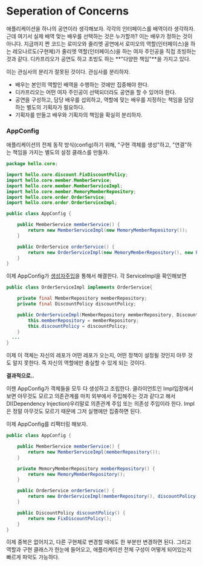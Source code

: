 # Seperation of Concerns



애플리케이션을 하나의 공연이라 생각해보자. 각각의 인터페이스를 배역이라 생각하자. 근데 여기서 실제 배역 맞는 배우를 선택하는 것은 누가할까? 이는 배우가 정하는 것이 아니다. 지금까지 짠 코드는 로미오와 줄리엣 공연에서 로미오의 역할(인터페이스)을 하는 레오나르도(구현체)가 줄리엣 역할(인터페이스)을 하는 여자 주인공을 직접 초빙하는 것과 같다. 디카프리오가 공연도 하고 초빙도 하는 **"다양한 책임"**을 가지고 있다.

이는 관심사의 분리가 잘못된 것이다. 관심사를 분리하자.

- 배우는 본인의 역할인 배역을 수행하는 것에만 집중해야 한다.
- 디카프리오는 어떤 여자 주인공이 선택되더라도 공연을 할 수 있어야 한다.
- 공연을 구성하고, 담당 배우를 섭외하고, 역할에 맞는 배우를 지정하는 책임을 담당하는 별도의 기획자가 필요하다.
- 기획자를 만들고 배우와 기획자의 책임을 확실히 분리하자.



### AppConfig

애플리케이션의 전체 동작 방식(config)하기 위해, "구현 객체를 생성"하고, "연결"하는 책임을 가지는 별도의 설정 클래스를 만들자.

```java
package hello.core;

import hello.core.discount.FixDiscountPolicy;
import hello.core.member.MemberService;
import hello.core.member.MemberServiceImpl;
import hello.core.member.MemoryMemberRepository;
import hello.core.order.OrderService;
import hello.core.order.OrderServiceImpl;

public class AppConfig {

	public MemberService memberService() {
		return new MemberServiceImpl(new MemoryMemberRepository());
	}

	public OrderService orderService() {
		return new OrderServiceImpl(new MemoryMemberRepository(), new FixDiscountPolicy());
	}
}
```

이제 AppConfig가 <u>생성자주입</u>을 통해서 해결한다. 각 ServiceImpl을 확인해보면

```java
public class OrderServiceImpl implements OrderService{

	private final MemberRepository memberRepository;
 	private final DiscountPolicy discountPolicy;

	public OrderServiceImpl(MemberRepository memberRepository, DiscountPolicy discountPolicy) {
		this.memberRepository = memberRepository;
		this.discountPolicy = discountPolicy;
	}
  ...
}
```

이제 이 객체는 자신의 레포가 어떤 레포가 오는지, 어떤 정책이 설정될 것인지 아무 것도 알지 못한다. 즉 자신의 역할에만 충실할 수 있게 되는 것이다.

**결과적으로..**

이젠 AppConfig가 객체들을 모두 다 생성하고 조립한다. 클라이언트인 Impl입장에서보면 아무것도 모르고 의존관계를 마치 외부에서 주입해주는 것과 같다고 해서 DI(Dependency Injection)우리말로 의존관계 주입 또는 의존성 주입이라 한다. Impl은 정말 아무것도 모르기 때문에 그저 실행에만 집중하면 된다.

이제 AppConfig를 리팩터링 해보자.

```java
public class AppConfig {

	public MemberService memberService() {
		return new MemberServiceImpl(memberRepository());
	}

	private MemoryMemberRepository memberRepository() {
		return new MemoryMemberRepository();
	}

	public OrderService orderService() {
		return new OrderServiceImpl(memberRepository(), discountPolicy());
	}

	public DiscountPolicy discountPolicy() {
		return new FixDiscountPolicy();
	}
}
```

이제 중복은 없어지고, 다른 구현체로 변경할 때에도 한 부분만 변경하면 된다. 그리고 역할과 구현 클래스가 한눈에 들어오고, 애플리케이션 전체 구성이 어떻게 되어있는지 빠르게 파악도 가능하다.